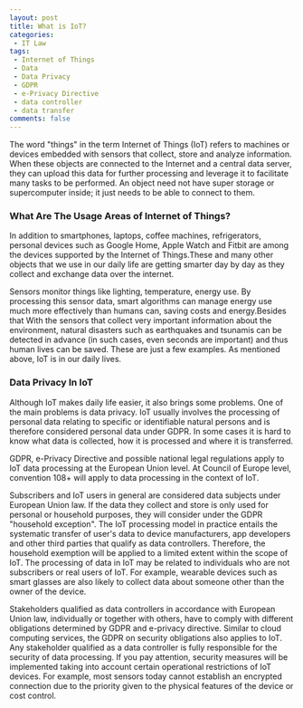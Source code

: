 ```yaml
---
layout: post
title: What is IoT?
categories:
 - IT Law
tags:
 - Internet of Things
 - Data
 - Data Privacy
 - GDPR
 - e-Privacy Directive
 - data controller
 - data transfer
comments: false
---
```

The word "things" in the term Internet of Things (IoT) refers to machines or devices embedded with sensors that collect, store and analyze information. When these objects are connected to the Internet and a central data server, they can upload this data for further processing and leverage it to facilitate many tasks to be performed.
An object need not have super storage or supercomputer inside; it just needs to be able to connect to them.

### What Are The Usage Areas of Internet of Things?

In addition to smartphones, laptops, coffee machines, refrigerators, personal devices such as Google Home, Apple Watch and Fitbit are among the devices supported by the Internet of Things.These and many other objects that we use in our daily life are getting smarter day by day as they collect and exchange data over the internet.

Sensors monitor things like lighting, temperature, energy use. By processing this sensor data, smart algorithms can manage energy use much more effectively than humans can, saving costs and energy.Besides that With the sensors that collect very important information about the environment, natural disasters such as earthquakes and tsunamis can be detected in advance (in such cases, even seconds are important) and thus human lives can be saved. These are just a few examples. As mentioned above, IoT is in our daily lives.

### Data Privacy In IoT

Although IoT makes daily life easier, it also brings some problems. One of the main problems is data privacy. IoT usually involves the processing of personal data relating to specific or identifiable natural persons and is therefore considered personal data under GDPR. In some cases it is hard to know what data is collected, how it is processed and where it is transferred. 

GDPR, e-Privacy Directive and possible national legal regulations apply to IoT data processing at the European Union level. At Council of Europe level, convention 108+ will apply to data processing in the context of IoT.

Subscribers and IoT users in general are considered data subjects under European Union law. If the data they collect and store is only used for personal or household purposes, they will consider under the GDPR "household exception". The IoT processing model in practice entails the systematic transfer of user's data to device manufacturers, app developers and other third parties that qualify as data controllers. Therefore, the household exemption will be applied to a limited extent within the scope of IoT.
The processing of data in IoT may be related to individuals who are not subscribers or real users of IoT. For example, wearable devices such as smart glasses are also likely to collect data about someone other than the owner of the device.

Stakeholders qualified as data controllers in accordance with European Union law, individually or together with others, have to comply with different obligations determined by GDPR and e-privacy directive. Similar to cloud computing services, the GDPR on security obligations also applies to IoT. Any stakeholder qualified as a data controller is fully responsible for the security of data processing. If you pay attention, security measures will be implemented taking into account certain operational restrictions of IoT devices. For example, most sensors today cannot establish an encrypted connection due to the priority given to the physical features of the device or cost control.